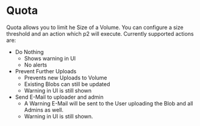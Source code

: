 # Quota

Quota allows you to limit he Size of a Volume. You can configure a size threshold and an action which p2 will execute. Currently supported actions are:

-   Do Nothing
    -   Shows warning in UI
    -   No alerts
-   Prevent Further Uploads
    -   Prevents new Uploads to Volume
    -   Existing Blobs can still be updated
    -   Warning in UI is still shown
-   Send E-Mail to uploader and admin
    -   A Warning E-Mail will be sent to the User uploading the Blob and all Admins as well.
    -   Warning in UI is still shown.

